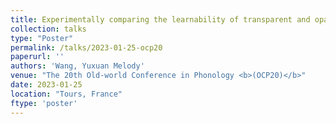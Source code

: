 ```yaml
---
title: Experimentally comparing the learnability of transparent and opaque rule interactions
collection: talks
type: "Poster"
permalink: /talks/2023-01-25-ocp20
paperurl: ''
authors: 'Wang, Yuxuan Melody'
venue: "The 20th Old-world Conference in Phonology <b>(OCP20)</b>"
date: 2023-01-25
location: "Tours, France"
ftype: 'poster'
---
```


